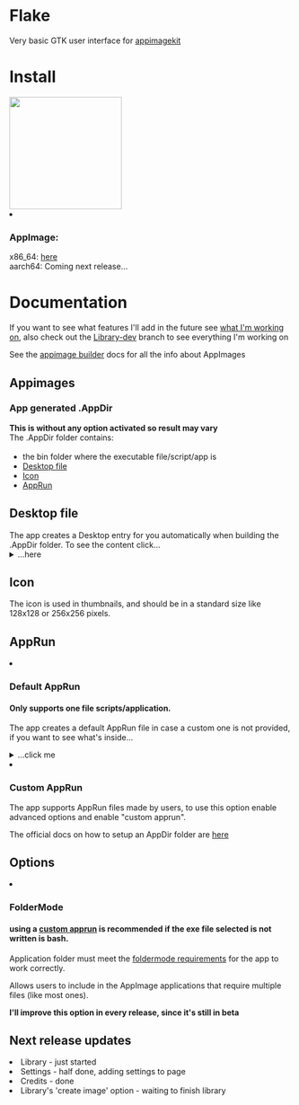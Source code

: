  # Flake

<p>Very basic GTK user interface for <a href="https://github.com/AppImage/appimagekit">appimagekit</a></p> 

  <h1> Install </h1>
<a href="https://flathub.org/apps/details/io.github.salaniLeo.flake" rel="nofollow"><img src="https://camo.githubusercontent.com/1682ee5722ac262c660297d4541837e5c8765c7e239fa2a6ce7c3f4817a79283/68747470733a2f2f666c61746875622e6f72672f6173736574732f6261646765732f666c61746875622d62616467652d656e2e706e67" data-canonical-src="https://flathub.org/assets/badges/flathub-badge-en.png" style="max-width: 100%;" width="200"></a>
  <li><h3>AppImage:</h3>
  x86_64: <a href="https://github.com/SalaniLeo/Flake/releases/download/v0.0.3/Flake-0.0.3-x86_64.AppImage">here</a><br>
  aarch64: Coming next release...<br>

  <h1> Documentation </h1>
   
  If you want to see what features I'll add in the future see <a href="#workingOn">what I'm working on</a>, also check out the <a href="https://github.com/SalaniLeo/Flake/tree/Library-dev">Library-dev</a> branch to see everything I'm working on

  See the <a href="https://appimage-builder.readthedocs.io/en/latest/">appimage builder</a> docs for all the info about AppImages
  
  <h2> Appimages </h2>
  
   <h3>App generated .AppDir</h3>
   <b>This is without any option activated so result may vary</b><br>
   The .AppDir folder contains:<br><br>
<ul>
  <li>the bin folder where the executable file/script/app is</li>
  <li> <a href=#.Desktop>Desktop file</a></li>
  <li> <a href=#Icon>Icon</a></li>
  <li> <a href=#AppRun>AppRun</a></li>
</ul> 

<div id=".Desktop">
 <h2>Desktop file</h2>
The app creates a Desktop entry for you automatically when building the .AppDir folder. To see the content click...
<details>
  <summary>...here</summary><div>
  
    [Desktop Entry]
    Name=Flake
    Exec=Flake-v0.0.1-x86_64.AppImage (which is picked from the /usr/bin folder inside the .AppImage)
    Icon=Icon.svg
    Type=Application
    Categories=Utility
    
</div></details></li>
 </div>


<div id="Icon">
 <h2>Icon</h2>
 <p>The icon is used in thumbnails, and should be in a standard size like 128x128 or 256x256 pixels.</p>
</div>

<div id="AppRun">
 <h2>AppRun</h2>
 <li><h3>Default AppRun</h3>
 <h4>Only supports one file scripts/application. </h4>

  <p>The app creates a default AppRun file in case a custom one is not provided, if you want to see what's inside...
  <details><summary>...click me</summary>
  <div>
  
    #!/bin/sh 
    HERE="$(dirname "$(readlink -f "${0}")")" 
    EXEC="${HERE}/usr/bin/[selected exe]" 
    exec "${EXEC}"
    
  </div></details>
  
   <li><h3>Custom AppRun</h3>
   <p>The app supports AppRun files made by users, to use this option enable advanced options and enable "custom apprun".<p>
   The official docs on how to setup an AppDir folder are <a href="https://docs.appimage.org/reference/appdir.html">here</a>
   
</div>

  <h2> Options </h2>
   <li><h3> FolderMode </h3>
      <h4> using a <a href=#AppRun>custom apprun</a> is recommended if the exe file selected is not written is bash. </h4>
      
  Application folder must meet the <a href="https://docs.appimage.org/packaging-guide/manual.html#creating-an-appdir-manually">foldermode   requirements</a> for the app to work correctly.
      
   Allows users to include in the AppImage applications that require multiple files (like most ones).
   
   <b> I'll improve this option in every release, since it's still in beta </b>
   <br>

<div id='workingOn'>
  <h2>Next release updates</h2>

  <li>Library - just started
  <li>Settings - half done, adding settings to page
  <li>Credits - done
  <li>Library's 'create image' option - waiting to finish library 
